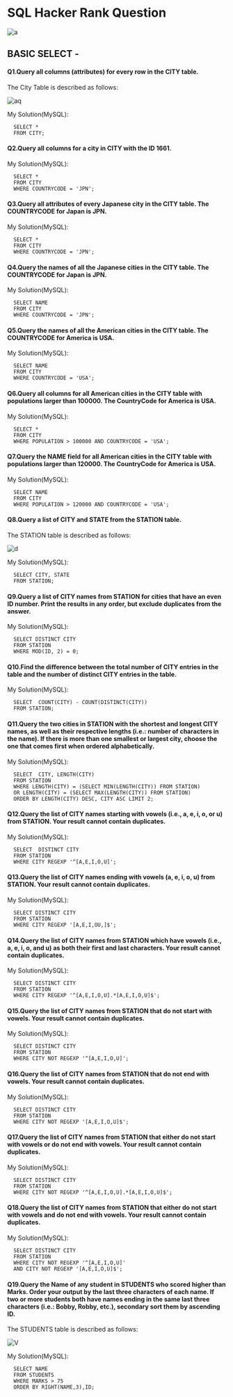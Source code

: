 # **SQL Hacker Rank Question**
![a](https://github.com/nikhildigrase17/SQL_HackerRank/assets/152486401/c84aa2f2-f935-4fbb-ad91-00d67cf14199)

## **BASIC SELECT -**

#### Q1.Query all columns (attributes) for every row in the CITY table.
The City Table is described as follows:

![aq](https://github.com/nikhildigrase17/SQL_HackerRank/assets/152486401/0bed0bb0-567e-4cef-b832-270d323fa98f)


My Solution(MySQL):
```
  SELECT *
  FROM CITY;
```
#### Q2.Query all columns for a city in CITY with the ID 1661.

My Solution(MySQL):
```
  SELECT *
  FROM CITY
  WHERE COUNTRYCODE = 'JPN';
```

#### Q3.Query all attributes of every Japanese city in the CITY table. The COUNTRYCODE for Japan is JPN.
My Solution(MySQL):
```
  SELECT *
  FROM CITY
  WHERE COUNTRYCODE = 'JPN';
```
#### Q4.Query the names of all the Japanese cities in the CITY table. The COUNTRYCODE for Japan is JPN.
My Solution(MySQL):
```
  SELECT NAME
  FROM CITY
  WHERE COUNTRYCODE = 'JPN';
```
#### Q5.Query the names of all the American cities in the CITY table. The COUNTRYCODE for America is USA.
My Solution(MySQL):
```
  SELECT NAME
  FROM CITY
  WHERE COUNTRYCODE = 'USA';
```
#### Q6.Query all columns for all American cities in the CITY table with populations larger than 100000. The CountryCode for America is USA.
My Solution(MySQL):
```
  SELECT *
  FROM CITY
  WHERE POPULATION > 100000 AND COUNTRYCODE = 'USA';
```
#### Q7.Query the NAME field for all American cities in the CITY table with populations larger than 120000. The CountryCode for America is USA.
My Solution(MySQL):
```
  SELECT NAME
  FROM CITY
  WHERE POPULATION > 120000 AND COUNTRYCODE = 'USA';
```
#### Q8.Query a list of CITY and STATE from the STATION table.
The STATION table is described as follows:

![d](https://github.com/nikhildigrase17/SQL_HackerRank/assets/152486401/31955d79-60c3-4724-a199-89f9f193657c)

My Solution(MySQL):
```
  SELECT CITY, STATE
  FROM STATION;
```
#### Q9.Query a list of CITY names from STATION for cities that have an even ID number. Print the results in any order, but exclude duplicates from the answer.
My Solution(MySQL):
```
  SELECT DISTINCT CITY
  FROM STATION
  WHERE MOD(ID, 2) = 0; 
```
#### Q10.Find the difference between the total number of CITY entries in the table and the number of distinct CITY entries in the table.
My Solution(MySQL):
```
  SELECT  COUNT(CITY) - COUNT(DISTINCT(CITY))
  FROM STATION; 
```
#### Q11.Query the two cities in STATION with the shortest and longest CITY names, as well as their respective lengths (i.e.: number of characters in the name). If there is more than one smallest or largest city, choose the one that comes first when ordered alphabetically.
My Solution(MySQL):
```
  SELECT  CITY, LENGTH(CITY)
  FROM STATION
  WHERE LENGTH(CITY) = (SELECT MIN(LENGTH(CITY)) FROM STATION) 
  OR LENGTH(CITY) = (SELECT MAX(LENGTH(CITY)) FROM STATION)
  ORDER BY LENGTH(CITY) DESC, CITY ASC LIMIT 2;
```
#### Q12.Query the list of CITY names starting with vowels (i.e., a, e, i, o, or u) from STATION. Your result cannot contain duplicates.
My Solution(MySQL):
```
  SELECT  DISTINCT CITY
  FROM STATION
  WHERE CITY REGEXP '^[A,E,I,O,U]';
```
#### Q13.Query the list of CITY names ending with vowels (a, e, i, o, u) from STATION. Your result cannot contain duplicates.
My Solution(MySQL):
```
  SELECT DISTINCT CITY
  FROM STATION
  WHERE CITY REGEXP '[A,E,I,OU,]$';
```
#### Q14.Query the list of CITY names from STATION which have vowels (i.e., a, e, i, o, and u) as both their first and last characters. Your result cannot contain duplicates.
My Solution(MySQL):
```
  SELECT DISTINCT CITY
  FROM STATION
  WHERE CITY REGEXP '^[A,E,I,O,U].*[A,E,I,O,U]$';
```
#### Q15.Query the list of CITY names from STATION that do not start with vowels. Your result cannot contain duplicates.
My Solution(MySQL):
```
  SELECT DISTINCT CITY
  FROM STATION
  WHERE CITY NOT REGEXP '^[A,E,I,O,U]';
```
#### Q16.Query the list of CITY names from STATION that do not end with vowels. Your result cannot contain duplicates.
My Solution(MySQL):
```
  SELECT DISTINCT CITY
  FROM STATION
  WHERE CITY NOT REGEXP '[A,E,I,O,U]$';
```
#### Q17.Query the list of CITY names from STATION that either do not start with vowels or do not end with vowels. Your result cannot contain duplicates.
My Solution(MySQL):
```
  SELECT DISTINCT CITY
  FROM STATION
  WHERE CITY NOT REGEXP '^[A,E,I,O,U].*[A,E,I,O,U]$';
```
#### Q18.Query the list of CITY names from STATION that either do not start with vowels and do not end with vowels. Your result cannot contain duplicates.
My Solution(MySQL):
```
  SELECT DISTINCT CITY
  FROM STATION
  WHERE CITY NOT REGEXP '^[A,E,I,O,U]'
  AND CITY NOT REGEXP '[A,E,I,O,U]$';
```

#### Q19.Query the Name of any student in STUDENTS who scored higher than Marks. Order your output by the last three characters of each name. If two or more students both have names ending in the same last three characters (i.e.: Bobby, Robby, etc.), secondary sort them by ascending ID.
The STUDENTS table is described as follows:

![V](https://github.com/nikhildigrase17/SQL_HackerRank/assets/152486401/f4c7b488-40cf-4453-89af-fcc1b943f2a6)

My Solution(MySQL):
```
  SELECT NAME
  FROM STUDENTS
  WHERE MARKS > 75
  ORDER BY RIGHT(NAME,3),ID;
```
